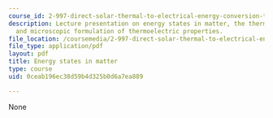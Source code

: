 ```yaml
---
course_id: 2-997-direct-solar-thermal-to-electrical-energy-conversion-technologies-fall-2009
description: Lecture presentation on energy states in matter, the thermoelectric effect,
  and microscopic formulation of thermoelectric properties.
file_location: /coursemedia/2-997-direct-solar-thermal-to-electrical-energy-conversion-technologies-fall-2009/0ceab196ec38d59b4d325b0d6a7ea889_MIT2_997F09_lec03.pdf
file_type: application/pdf
layout: pdf
title: Energy states in matter
type: course
uid: 0ceab196ec38d59b4d325b0d6a7ea889

---
```

None